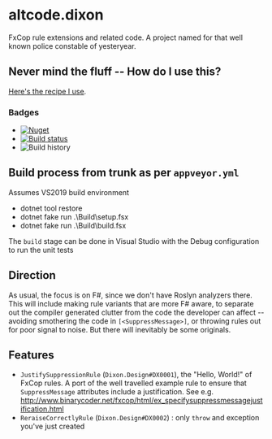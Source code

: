 # altcode.dixon
FxCop rule extensions and related code.  A project named for that well known police constable of yesteryear.

## Never mind the fluff -- How do I use this?

[Here's the recipe I use](https://github.com/SteveGilham/altcode.dixon/wiki).

### Badges
* [![Nuget](https://buildstats.info/nuget/altcode.dixon?includePreReleases=true)](https://www.nuget.org/packages/altcode.dixon)
* [![Build status](https://img.shields.io/appveyor/ci/SteveGilham/altcode-dixon.svg)](https://ci.appveyor.com/project/SteveGilham/altcode-dixon)
* ![Build history](https://buildstats.info/appveyor/chart/SteveGilham/altcode-dixon)

## Build process from trunk as per `appveyor.yml`

Assumes VS2019 build environment

* dotnet tool restore
* dotnet fake run .\Build\setup.fsx
* dotnet fake run .\Build\build.fsx

The `build` stage can be done in Visual Studio with the Debug configuration to run the unit tests

## Direction
As usual, the focus is on F#, since we don't have Roslyn analyzers there.  This will include making rule variants that are more F# aware, to separate out the compiler generated clutter from the code the developer can affect -- avoiding smothering the code in `[<SuppressMessage>]`, or throwing rules out for poor signal to noise.  But there will inevitably be some originals.

## Features
* `JustifySuppressionRule` (`Dixon.Design#DX0001`), the "Hello, World!" of FxCop rules.  A port of the well travelled example rule to ensure that `SuppressMessage` attributes include a justification.  See e.g. http://www.binarycoder.net/fxcop/html/ex_specifysuppressmessagejustification.html
* `ReraiseCorrectlyRule` (`Dixon.Design#DX0002`) : only `throw` and exception you've just created